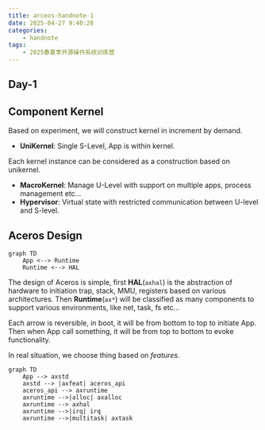 ```yaml
---
title: arceos-handnote-1
date: 2025-04-27 9:40:28
categories: 
    - handnote 
tags:
    - 2025春夏季开源操作系统训练营
---
```

## Day-1

## Component Kernel

Based on experiment, we will construct kernel in increment by demand.

- **UniKernel**: Single S-Level, App is within kernel.

Each kernel instance can be considered as a construction based on unikernel.

- **MacroKernel**: Manage U-Level with support on multiple apps, process management etc...
- **Hypervisor**: Virtual state with restricted communication between U-level and S-level.

## Aceros Design

```mermaid
graph TD
    App <--> Runtime
    Runtime <--> HAL
```
The design of Aceros is simple, first **HAL**(`axhal`) is the abstraction of hardware to initiation trap, stack, MMU, registers based on various architectures. Then **Runtime**(`ax*`) will be classified as many components to support various environments, like net, task, fs etc...

Each arrow is reversible, in boot, it will be from bottom to top to initiate App. Then when App call something, it will be from top to bottom to evoke functionality.

In real situation, we choose thing based on *features*. 
```mermaid
graph TD
	App --> axstd
	axstd --> |axfeat| aceros_api
	aceros_api --> axruntime
	axruntime -->|alloc| axalloc
	axruntime --> axhal
	axruntime -->|irq| irq
	axruntime -->|multitask| axtask
```


